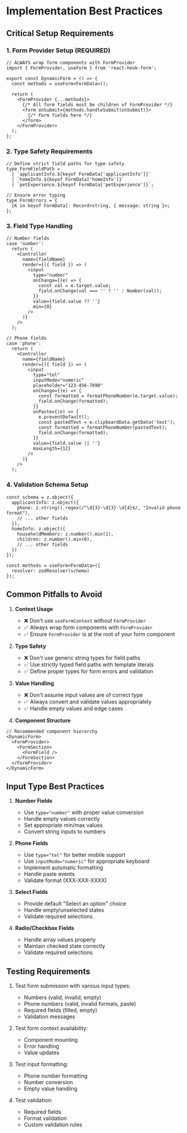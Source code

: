 # Implementation Best Practices

## Critical Setup Requirements

### 1. Form Provider Setup (REQUIRED)
```tsx
// ALWAYS wrap form components with FormProvider
import { FormProvider, useForm } from 'react-hook-form';

export const DynamicForm = () => {
  const methods = useForm<FormData>();
  
  return (
    <FormProvider {...methods}>
      {/* All form fields must be children of FormProvider */}
      <form onSubmit={methods.handleSubmit(onSubmit)}>
        {/* Form fields here */}
      </form>
    </FormProvider>
  );
};
```

### 2. Type Safety Requirements
```tsx
// Define strict field paths for type safety
type FormFieldPath = 
  | `applicantInfo.${keyof FormData['applicantInfo']}`
  | `homeInfo.${keyof FormData['homeInfo']}`
  | `petExperience.${keyof FormData['petExperience']}`;

// Ensure error typing
type FormErrors = {
  [K in keyof FormData]: Record<string, { message: string }>;
};
```

### 3. Field Type Handling
```tsx
// Number fields
case 'number':
  return (
    <Controller
      name={fieldName}
      render={({ field }) => (
        <input
          type="number"
          onChange={(e) => {
            const val = e.target.value;
            field.onChange(val === '' ? '' : Number(val));
          }}
          value={field.value ?? ''}
          min={0}
        />
      )}
    />
  );

// Phone fields
case 'phone':
  return (
    <Controller
      name={fieldName}
      render={({ field }) => (
        <input
          type="tel"
          inputMode="numeric"
          placeholder="123-456-7890"
          onChange={(e) => {
            const formatted = formatPhoneNumber(e.target.value);
            field.onChange(formatted);
          }}
          onPaste={(e) => {
            e.preventDefault();
            const pastedText = e.clipboardData.getData('text');
            const formatted = formatPhoneNumber(pastedText);
            field.onChange(formatted);
          }}
          value={field.value || ''}
          maxLength={12}
        />
      )}
    />
  );
```

### 4. Validation Schema Setup
```tsx
const schema = z.object({
  applicantInfo: z.object({
    phone: z.string().regex(/^\d{3}-\d{3}-\d{4}$/, "Invalid phone format"),
    // ... other fields
  }),
  homeInfo: z.object({
    householdMembers: z.number().min(1),
    children: z.number().min(0),
    // ... other fields
  })
});

const methods = useForm<FormData>({
  resolver: zodResolver(schema)
});
```

## Common Pitfalls to Avoid

1. **Context Usage**
   - ❌ Don't use `useFormContext` without `FormProvider`
   - ✅ Always wrap form components with `FormProvider`
   - ✅ Ensure `FormProvider` is at the root of your form component

2. **Type Safety**
   - ❌ Don't use generic string types for field paths
   - ✅ Use strictly typed field paths with template literals
   - ✅ Define proper types for form errors and validation

3. **Value Handling**
   - ❌ Don't assume input values are of correct type
   - ✅ Always convert and validate values appropriately
   - ✅ Handle empty values and edge cases

4. **Component Structure**
```tsx
// Recommended component hierarchy
<DynamicForm>
  <FormProvider>
    <FormSection>
      <FormField />
    </FormSection>
  </FormProvider>
</DynamicForm>
```

## Input Type Best Practices

1. **Number Fields**
   - Use `type="number"` with proper value conversion
   - Handle empty values correctly
   - Set appropriate min/max values
   - Convert string inputs to numbers

2. **Phone Fields**
   - Use `type="tel"` for better mobile support
   - Use `inputMode="numeric"` for appropriate keyboard
   - Implement automatic formatting
   - Handle paste events
   - Validate format (XXX-XXX-XXXX)

3. **Select Fields**
   - Provide default "Select an option" choice
   - Handle empty/unselected states
   - Validate required selections

4. **Radio/Checkbox Fields**
   - Handle array values properly
   - Maintain checked state correctly
   - Validate required selections

## Testing Requirements

1. Test form submission with various input types:
   - Numbers (valid, invalid, empty)
   - Phone numbers (valid, invalid formats, paste)
   - Required fields (filled, empty)
   - Validation messages

2. Test form context availability:
   - Component mounting
   - Error handling
   - Value updates

3. Test input formatting:
   - Phone number formatting
   - Number conversion
   - Empty value handling

4. Test validation:
   - Required fields
   - Format validation
   - Custom validation rules 